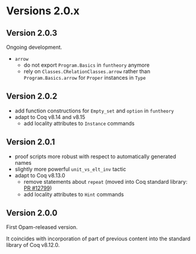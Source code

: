 # Versions 2.0.x

## Version 2.0.3

Ongoing development.

* `arrow`
    * do not export `Program.Basics` in `funtheory` anymore
    * rely on `Classes.CRelationClasses.arrow` rather than `Program.Basics.arrow` for `Proper` instances in `Type`

## Version 2.0.2

* add function constructions for `Empty_set` and `option` in `funtheory`
* adapt to Coq v8.14 and v8.15
    * add locality attributes to `Instance` commands

## Version 2.0.1

* proof scripts more robust with respect to automatically generated names
* slightly more powerful `unit_vs_elt_inv` tactic
* adapt to Coq v8.13.0
    * remove statements about `repeat` (moved into Coq standard library: [PR #12799](https://github.com/coq/coq/pull/12799))
    * add locality attributes to `Hint` commands


## Version 2.0.0

First Opam-released version.

It coincides with incorporation of part of previous content into the standard library of Coq v8.12.0.
